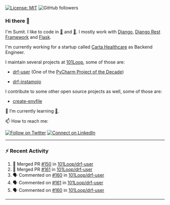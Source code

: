 [![License: MIT](https://img.shields.io/badge/License-MIT-yellow.svg)](https://opensource.org/licenses/MIT)
![GitHub followers](https://img.shields.io/github/followers/sumit4613?style=social)

### Hi there 👋

I'm Sumit. I like to code in [:snake:](https://python.org/) and [:rabbit:](https://golang.org). I mostly work with [Django](https://djangoproject.com), [Django Rest Framework](https://www.django-rest-framework.org/) and [Flask](https://flask.palletsprojects.com).

I'm currently working for a startup called [Carta Healthcare](https://www.carta.healthcare) as Backend Engineer.

I maintain several projects at [101Loop](https://github.com/101loop/), some of those are:

- [drf-user](https://github.com/101loop/drf-user) (One of the [PyCharm Project of the Decade](https://www.jetbrains.com/lp/pycharm-10-years/))

- [drf-instamojo ](https://github.com/101loop/drf-instamojo)

I contribute to some other open source projects as well, some of those are:

- [create-envfile](https://github.com/SpicyPizza/create-envfile)

🔭 I’m currently learning [:rabbit:](https://golang.org).

📫 How to reach me:

[![Follow on Twitter](https://img.shields.io/badge/--twitter?label=Twitter&logo=Twitter&style=social)](https://twitter.com/sumitsingh4613) [![Connect on LinkedIn](https://img.shields.io/badge/--linkedin?label=LinkedIn&logo=LinkedIn&style=social)](https://www.linkedin.com/in/sumit4613)


---

### :zap: Recent Activity

<!--START_SECTION:activity-->
1. 🎉 Merged PR [#150](https://github.com/101Loop/drf-user/pull/150) in [101Loop/drf-user](https://github.com/101Loop/drf-user)
2. 🎉 Merged PR [#161](https://github.com/101Loop/drf-user/pull/161) in [101Loop/drf-user](https://github.com/101Loop/drf-user)
3. 🗣 Commented on [#160](https://github.com/101Loop/drf-user/issues/160) in [101Loop/drf-user](https://github.com/101Loop/drf-user)
4. 🗣 Commented on [#161](https://github.com/101Loop/drf-user/issues/161) in [101Loop/drf-user](https://github.com/101Loop/drf-user)
5. 🗣 Commented on [#160](https://github.com/101Loop/drf-user/issues/160) in [101Loop/drf-user](https://github.com/101Loop/drf-user)
<!--END_SECTION:activity-->

---
